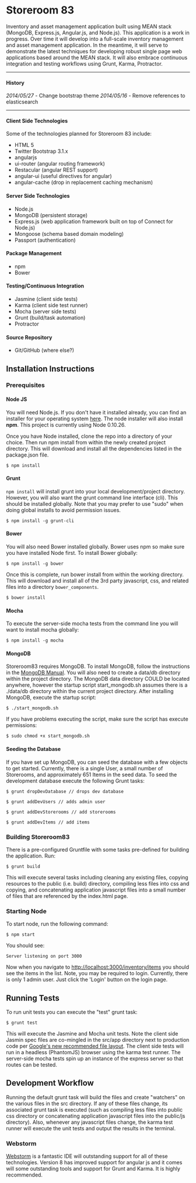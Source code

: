 # Storeroom 83

Inventory and asset management application built using MEAN stack (MongoDB, Express.js, Angular.js, and Node.js).  This application is a work in progress.  Over time it will develop into a full-scale inventory management and asset management application.  In the meantime, it will serve to demonstrate the latest techniques for developing robust single page web applications based around the MEAN stack.  It will also embrace continuous integration and testing workflows using Grunt, Karma, Protractor.

----

#### History

*2014/05/27* - Change bootstrap theme
*2014/05/16* - Remove references to elasticsearch

----

#### Client Side Technologies

Some of the technologies planned for Storeroom 83 include:

* HTML 5
* Twitter Bootstrap 3.1.x
* angularjs
* ui-router (angular routing framework)
* Restacular (angular REST support)
* angular-ui (useful directives for angular)
* angular-cache (drop in replacement caching mechanism)

#### Server Side Technologies

* Node.js
* MongoDB  (persistent storage)
* Express.js  (web application framework built on top of Connect for Node.js)
* Mongoose (schema based domain modeling)
* Passport (authentication)

#### Package Management

* npm
* Bower

#### Testing/Continuous Integration

* Jasmine (client side tests)
* Karma (client side test runner)
* Mocha (server side tests)
* Grunt (build/task automation)
* Protractor

#### Source Repository

* Git/GitHub (where else?)

## Installation Instructions

### Prerequisites

#### Node JS

You will need Node.js.  If you don't have it installed already, you can find an installer for your operating system [here](http://nodejs.org "Get NodeJS"). The node installer will also install **npm**.  This project is currently using Node 0.10.26.

Once you have Node installed, clone the repo into a directory of your choice. Then run npm install from within the newly created project directory. This will download and install all the dependencies listed in the package.json file.

```
$ npm install
```

#### Grunt

`npm install` will install grunt into your local development/project directory.  However, you will also want the grunt command line interface (cli).  This should be installed globally. Note that you may prefer to use "sudo" when doing global installs to avoid permission issues.

```
$ npm install -g grunt-cli
```

#### Bower

You will also need Bower installed globally.  Bower uses npm so make sure you have installed Node first. To install Bower globally:

```
$ npm install -g bower
```

Once this is complete, run bower install from within the working directory.  This will download and install all of the 3rd party javascript, css, and related files into a directory `bower_components`.

```
$ bower install
```

#### Mocha

To execute the server-side mocha tests from the command line you will want to install mocha globally:

```
$ npm install -g mocha
```

#### MongoDB

Storeroom83 requires MongoDB.  To install MongoDB, follow the instructions in the [MongoDB Manual](http://docs.mongodb.org/manual/). You will also need to create a data/db directory within the project directory.  The MongoDB data directory COULD be located anywhere, however the startup script start_mongodb.sh assumes there is a ./data/db directory within the current project directory.  After installing MongoDB, execute the startup script:

```
$ ./start_mongodb.sh
```

If you have problems executing the script, make sure the script has execute permissions:

```
$ sudo chmod +x start_mongodb.sh
```

#### Seeding the Database

If you have set up MongoDB, you can seed the database with a few objects to get started.  Currently, there is a single User, a small number of Storerooms, and approximately 651 Items in the seed data.  To seed the development database execute the following Grunt tasks:

```
$ grunt dropDevDatabase // drops dev database
```

```
$ grunt addDevUsers // adds admin user
```

```
$ grunt addDevStorerooms // add storerooms
```

```
$ grunt addDevItems // add items
```

### Building Storeroom83

There is a pre-configured Gruntfile with some tasks pre-defined for building the application.  Run:

```
$ grunt build
```

This will execute several tasks including cleaning any existing files, copying resources to the public (i.e. build) directory, compiling less files into css and copying, and concatenating application javascript files into a small number of files that are referenced by the index.html page.

### Starting Node

To start node, run the following command:

```
$ npm start
```

You should see:

```
Server listening on port 3000
```

Now when you navigate to [http://localhost:3000/inventory/items](http://localhost:3000/inventory/items) you should see the items in the list. Note, you may be required to login.  Currently, there is only 1 admin user.  Just click the 'Login' button on the login page.

## Running Tests

To run unit tests you can execute the "test" grunt task:

```
$ grunt test
```

This will execute the Jasmine and Mocha unit tests.  Note the client side Jasmin spec files are co-mingled in the src/app directory next to production code per [Google's new recommended file layout](http://blog.angularjs.org/2014/02/an-angularjs-style-guide-and-best.html).  The client side tests will run in a headless (PhantomJS) browser using the karma test runner.  The server-side mocha tests spin up an instance of the express server so that routes can be tested.

## Development Workflow

Running the default grunt task will build the files and create "watchers" on the various files in the src directory.  If any of these files change, its associated grunt task is executed (such as compiling less files into public css directory or concatenating application javascript files into the public/js directory).  Also, whenever any javascript files change, the karma test runner will execute the unit tests and output the results in the terminal.

### Webstorm

[Webstorm](http://www.jetbrains.com) is a fantastic IDE will outstanding support for all of these technologies.  Version 8 has improved support for angular js and it comes will some outstanding tools and support for Grunt and Karma.  It is highly recommended.





